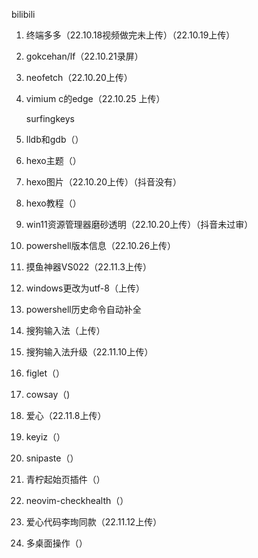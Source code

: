 bilibili

1. 终端多多（22.10.18视频做完未上传）（22.10.19上传）

2. gokcehan/lf（22.10.21录屏）

3. neofetch（22.10.20上传）

4. vimium c的edge（22.10.25 上传）

   surfingkeys

5. lldb和gdb（）

6. hexo主题（）

7. hexo图片（22.10.20上传）（抖音没有）

8. hexo教程（）

9. win11资源管理器磨砂透明（22.10.20上传）（抖音未过审）

10. powershell版本信息（22.10.26上传）

11. 摸鱼神器VS022（22.11.3上传）

12. windows更改为utf-8（上传）

13. powershell历史命令自动补全
14. 搜狗输入法（上传）
15. 搜狗输入法升级（22.11.10上传）

16. figlet（）
17. cowsay（)
18. 爱心（22.11.8上传）
19. keyiz（）
20. snipaste（）
21. 青柠起始页插件（）
22. neovim-checkhealth（）
23. 爱心代码李珣同款（22.11.12上传）
24. 多桌面操作（）

